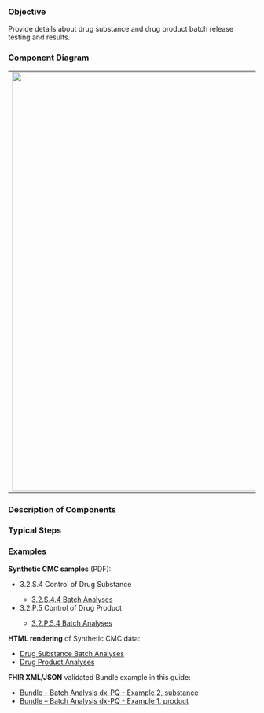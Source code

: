 ### Objective
Provide details about drug substance and drug product batch release testing and results.

### Component Diagram
<table>
<tr><td><img src="batch_analysis_FHIR_resources.png" width="850"/></td></tr>
</table>
 
### Description of Components

### Typical Steps

### Examples
<html>
<body>
<p><b>Synthetic CMC samples</b> (PDF):</p>
<ul>
<li>3.2.S.4 Control of Drug Substance</li>
<ul><li><a href="https://github.com/HL7/uv-dx-pq/raw/master/input/examples-pdf/3.2.S.4.4_Batch_Analyses.pdf ">3.2.S.4.4 Batch Analyses</a></li></ul>

<li>3.2.P.5 Control of Drug Product</li>
<ul><li><a href="https://github.com/HL7/uv-dx-pq/raw/master/input/examples-pdf/3.2.P.5.4_Batch_Analyses.pdf ">3.2.P.5.4 Batch Analyses</a></li></ul>
</ul>
<p><b>HTML rendering</b> of Synthetic CMC data:</p>
<ul><li><a href="batch_anal_rend_s.html">Drug Substance Batch Analyses</a> </li>
<li><a href="batch_anal_rend_p.html">Drug Product Analyses</a> </li></ul>

<p><b>FHIR XML/JSON</b> validated Bundle example in this guide:</p>
<ul><li><a href="https://build.fhir.org/ig/HL7/uv-dx-pq/branches/master/Bundle-bundle-drug-substance-stability-dxpq-ex1.html">Bundle – Batch Analysis dx-PQ - Example 2, substance</a></li>
<li><a href="https://build.fhir.org/ig/HL7/uv-dx-pq/branches/master/Bundle-bundle-drug-product-stability-dxpq-ex1.html">Bundle – Batch Analysis dx-PQ - Example 1, product</a></li>
</ul>
</body>
</html>
